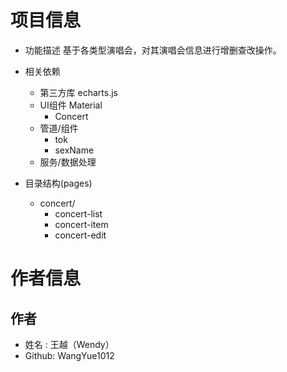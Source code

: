 # 项目信息
- 功能描述
    基于各类型演唱会，对其演唱会信息进行增删查改操作。

- 相关依赖
    - 第三方库 echarts.js
    - UI组件 Material
        - Concert
    - 管道/组件
        - tok
        - sexName
    - 服务/数据处理

- 目录结构(pages)
    - concert/
        - concert-list
        - concert-item
        - concert-edit

# 作者信息
## 作者
- 姓名   : 王越（Wendy）
- Github: WangYue1012
